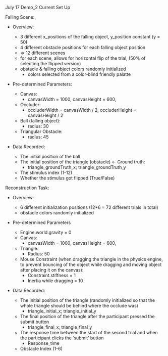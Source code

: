 July 17
Demo_2 Current Set Up

Falling Scene:
- Overview:
    - 3 different x_positions of the falling object, y_position constant (y = 50)
    - 4 different obstacle positions for each falling object position
    - => 12 different scenes
    - for each scene, allows for horizontal flip of the trial, (50% of selecting the flipped version)
    - obstacle & falling object colors randomly initialized 
        - colors selected from a color-blind friendly palatte

- Pre-determined Parameters:
    - Canvas:
        - canvasWidth = 1000, canvasHeight = 600,
    - Occluder:
        - occluderWidth = canvasWidth / 2, occluderHeight = canvasHeight / 2
    - Ball (falling object):
        - radius: 30
    - Triangular Obstacle:
        - radius: 45

- Data Recorded:
    - The initial position of the ball
    - The initial position of the triangle (obstacle) <- Ground truth:
        - triangle_groundTruth_x; triangle_groundTruth_y
    - The stimulus index (1-12)
    - Whether the stimulus got flipped (True/False)


Reconstruction Task:
- Overview:
    - 6 different initialization positions (12*6 = 72 different trials in total)
    - obstacle colors randomly initialized

- Pre-determined Parameters
    - Engine.world.gravity = 0
    - Canvas:
        - canvasWidth = 1000, canvasHeight = 600,
    - Triangle:
        - Radius: 50
    - Mouse Constraint (when dragging the triangle in the physics engine, to prevent bouncing of the object while dragging and moving object after placing it on the canvas):
        - Constraint.stiffness = 1
        - Inertia while dragging = 10

- Data Recorded:
    - The initial position of the triangle (randomly initialized so that the whole triangle should be behind where the occlude was)
        - triangle_initial_x; triangle_initial_y
    - The final position of the triangle after the participant pressed the submit button
        - triangle_final_x; triangle_final_y
    - The response time between the start of the second trial and when the participant clicks the ‘submit’ button
        - Response_time
    - Obstacle Index (1-6)
